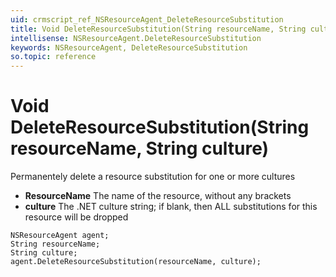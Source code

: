 ```yaml
---
uid: crmscript_ref_NSResourceAgent_DeleteResourceSubstitution
title: Void DeleteResourceSubstitution(String resourceName, String culture)
intellisense: NSResourceAgent.DeleteResourceSubstitution
keywords: NSResourceAgent, DeleteResourceSubstitution
so.topic: reference
---
```


# Void DeleteResourceSubstitution(String resourceName, String culture)

Permanentely delete a resource substitution for one or more cultures

* **ResourceName** The name of the resource, without any brackets
* **culture** The .NET culture string; if blank, then ALL substitutions for this resource will be dropped

```crmscript
NSResourceAgent agent;
String resourceName;
String culture;
agent.DeleteResourceSubstitution(resourceName, culture);
```

